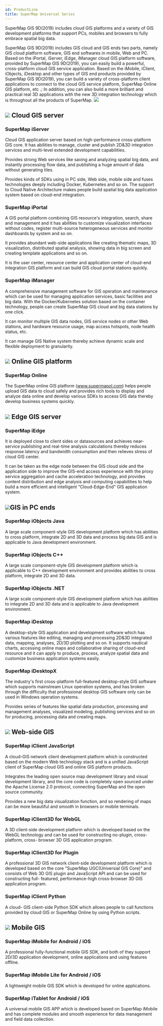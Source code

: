 ```yaml
---
id: ProductLine
title: SuperMap Universal Series
---
```

SuperMap GIS 9D(2019) includes cloud GIS platforms and a variety of GIS
development platforms that support PCs, mobiles and browsers to fully embrace
spatial big data.

SuperMap GIS 9D(2019) includes GIS cloud and GIS ends two parts, namely GIS
cloud platform software, GIS end softwares in mobile, Web and PC. Based on the
iPortal, iServer, iEdge, iManager cloud GIS platform software, provided by
SuperMap GIS 9D(2019), you can easily build a powerful, cross-platform cloud
GIS service application. Based on the iMobile, iClient, iObjects, iDesktop and
other types of GIS end products provided by SuperMap GIS 9D(2019), you can
build a variety of cross-platform client applications to connect to the cloud
GIS service platform, SuperMap Online GIS platform, etc .; In addition, you
can also build a more brilliant and practical real 3D applications with the
new 3D integration technology which is throughout all the products of
SuperMap.  ![](img-en/Products.png)  

  
## ![](img-en/read.gif) Cloud GIS server

### SuperMap iServer

Cloud GIS application server based on high-performance cross-platform GIS
core. It has abilities to manage, cluster and publish 2D&3D integration
services and multi-level extended development capabilities.

Provides strong Web services like saving and analyzing spatial big data, and
instantly processing flow data, and publishing a huge amount of data without
generating tiles.

Provides kinds of SDKs using in PC side, Web side, mobile side and fuses
technologies deeply including Docker, Kubernetes and so on. The support to
Cloud Native Architecture makes people build spatial big data application
system based on cloud-end integration.

### SuperMap iPortal

A GIS portal platform combining GIS resource's integration, search, share and
management and it has abilities to customize visualization interfaces without
codes, register multi-source heterogeneous services and monitor dashboards by
system and so on.

It provides abundant web-side applications like creating thematic maps, 3D
visualization, distributed spatial analysis, showing data in big screen and
creating template applications and so on.

It is the user center, resource center and application center of cloud-end
integration GIS platform and can build GIS cloud portal stations quickly.

### SuperMap iManager

A comprehensive management software for GIS operation and maintenance which
can be used for managing application services, basic facilities and big data.
With the Docker/Kubernetes solution based on the container technology, people
can create SuperMap GIS cloud and big data stations by one click.

It can monitor multiple GIS data nodes, GIS service nodes or other Web
stations, and hardware resource usage, map access hotspots, node health
status, etc.

It can manage GIS Native system thereby achieve dynamic scale and flexible
deployment to granularity.

## ![](img-en/read.gif) Online GIS platform

### SuperMap Online

The SuperMap online GIS platform (www.supermapol.com) helps people upload GIS
data to cloud safely and provides rich tools to display and analyze data
online and develop various SDKs to access GIS data thereby develop business
systems quickly.

## ![](img-en/read.gif) Edge GIS server

### SuperMap iEdge

It is deployed close to client sides or datasources and achieves near-service
publishing and real-time analysis calculations thereby reduces response
latency and bandwidth consumption and then relieves stress of cloud GIS
center.

It can be taken as the edge node between the GIS cloud side and the
application side to improve the GIS-end access experience with the proxy
service aggregation and cache acceleration technology, and provides content
distribution and edge analysis and computing capabilities to help build a more
efficient and intelligent "Cloud-Edge-End" GIS application system.

## ![](img-en/read.gif)GIS in PC ends

### SuperMap iObjects Java

A large scale component-style GIS development platform which has abilities to
cross platform, integrate 2D and 3D data and process big data GIS and is
applicable to Java development environment.

### SuperMap iObjects C++

A large scale component-style GIS development platform which is applicable to
C++ development environment and provides abilities to cross platform,
integrate 2D and 3D data.

### SuperMap iObjects .NET

A large scale component-style GIS development platform which has abilities to
integrate 2D and 3D data and is applicable to Java development environment.

### SuperMap iDesktop

A desktop-style GIS application and development software which has various
features like editing, managing and processing 2D&3D integrated data, mapping,
analyses, 2D/3D plotting and so on. It supports nautical charts, accessing
online maps and collaborative sharing of cloud-end resource and it can apply
to produce, process, analyze spatial data and customize business application
systems easily.

### SuperMap iDesktopX

The industry's first cross-platform full-featured desktop-style GIS software
which supports mainstream Linux operation systems, and has broken through the
difficulty that professional desktop GIS software only can be used in Windows
operation systems.

Provides series of features like spatial data production, processing and
management analyses, visualized modeling, publishing services and so on for
producing, processing data and creating maps.

## ![](img-en/read.gif) Web-side GIS

### SuperMap iClient JavaScript

A cloud-GIS network client development platform which is constructed based on
the modern Web technology stack and is a unified JavaScript client of SuperMap
cloud GIS and online GIS platform products.

Integrates the leading open source map development library and visual
development library, and the core code is completely open sourced under the
Apache License 2.0 protocol, connecting SuperMap and the open source
community.

Provides a new big data visualization function, and so rendering of maps can
be more beautiful and smooth in browsers or mobile terminals.

### SuperMap iClient3D for WebGL

A 3D client-side development platform which is developed based on the WebGL
technology and can be used for constructing no-plugin, cross-platform, cross-
browser 3D GIS application program.

### SuperMap iClient3D for Plugin

A professional 3D GIS network client-side development platform which is
developed based on the core "SuperMap UGC(Universial GIS Core)" and consists
of Web 3D GIS plugin and JavaScript API and can be used for constructing full-
featured, performance-high cross-browser 3D GIS application program.

### SuperMap iClient Python

A cloud- GIS client-side Python SDK which allows people to call functions
provided by cloud GIS or SuperMap Online by using Python scripts.

## ![](img-en/read.gif) Mobile GIS

### SuperMap iMobile for Android / iOS

A professional fully-functional mobile GIS SDK, and both of they support 2D/3D
application development, online applications and using features offline.

### SuperMap iMobile Lite for Android / iOS

A lightweight mobile GIS SDK which is developed for online applications.

### SuperMap iTablet for Android / iOS

A universal mobile GIS APP which is developed based on SuperMap iMobile and
has complete modules and smooth experience for data management and field data
collection.
